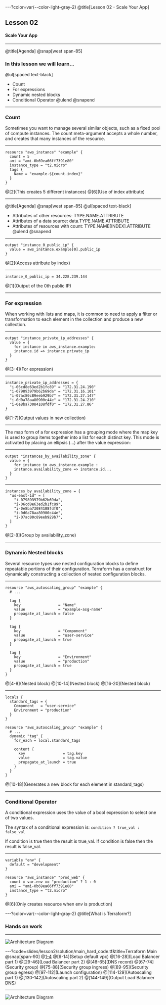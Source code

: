 ---?color=var(--color-light-gray-2)
@title[Lesson 02 - Scale Your App]

## Lesson 02 
#### Scale Your App

---
@title[Agenda]
@snap[west span-85]
### In this lesson we will learn...

@ul[spaced text-black]
- Count
- For expressions
- Dynamic nested blocks
- Conditional Operator
@ulend
@snapend

---
### Count
Sometimes you want to manage several similar objects, such as a fixed pool of compute instances. The count meta-argument accepts a whole number, and creates that many instances of the resource.

---
```
resource "aws_instance" "example" {
  count = 5
  ami = "ami-0b69ea66ff7391e80"
  instance_type = "t2.micro"
  tags {
    Name = "example-${count.index}"
  }
}
```
@[2](This creates 5 different instances)
@[6](Use of index attribute)

---
@title[Agenda]
@snap[west span-85]
@ul[spaced text-black]
- Attributes of other resources: TYPE.NAME.ATTRIBUTE
- Attributes of a data source: data.TYPE.NAME.ATTRIBUTE
- Attributes of resources with count: TYPE.NAME[INDEX].ATTRIBUTE
@ulend
@snapend

---
```
output "instance_0_public_ip" {
  value = aws_instance.example[0].public_ip
}
```
@[2](Access attribute by index)

---
```
instance_0_public_ip = 34.228.239.144
```
@[1](Output of the 0th public IP)

---
### For expression
When working with lists and maps, it is common to need to apply a filter or transformation to each element in the collection and produce a new collection.

---
```
output "instance_private_ip_addresses" {
  value = {
    for instance in aws_instance.example:
    instance.id => instance.private_ip
  }
}
```
@[3-4](For expression)

---
```
instance_private_ip_addresses = {
  "i-06cd8e63ed2b1fc89" = "172.31.24.190"
  "i-079893979b62b69da" = "172.31.16.101"
  "i-07ac80c89eeb929b7" = "172.31.27.147"
  "i-0d0a78aa80900c44e" = "172.31.24.210"
  "i-0e8ba73084108fdf0" = "172.31.27.86"
}
```
@[1-7](Output values in new collection)

---
The map form of a for expression has a grouping mode where the map key is used to group items together into a list for each distinct key. This mode is activated by placing an ellipsis (...) after the value expression:

---
```
output "instances_by_availability_zone" {
  value = {
    for instance in aws_instance.example :
    instance.availability_zone => instance.id...
  }
}
```

---
```
instances_by_availability_zone = {
  "us-east-1d" = [
    "i-079893979b62b69da",
    "i-06cd8e63ed2b1fc89",
    "i-0e8ba73084108fdf0",
    "i-0d0a78aa80900c44e",
    "i-07ac80c89eeb929b7",
  ]
}
```
@[2-8](Group by availability_zone)

---
### Dynamic Nested blocks
Several resource types use nested configuration blocks to define repeatable portions of their configuration. Terraform has a construct for dynamically constructing a collection of nested configuration blocks.

---
```
resource "aws_autoscaling_group" "example" {
  # ...

  tag {
    key                 = "Name"
    value               = "example-asg-name"
    propagate_at_launch = false
  }

  tag {
    key                 = "Component"
    value               = "user-service"
    propagate_at_launch = true
  }

  tag {
    key                 = "Environment"
    value               = "production"
    propagate_at_launch = true
  }
}
```
@[4-8](Nested block)
@[10-14](Nested block)
@[16-20](Nested block)

---
```
locals {
  standard_tags = {
    Component   = "user-service"
    Environment = "production"
  }
}

resource "aws_autoscaling_group" "example" {
  # ...
  dynamic "tag" {
    for_each = local.standard_tags

    content {
      key                 = tag.key
      value               = tag.value
      propagate_at_launch = true
    }
  }
}
```
@[10-18](Generates a new block for each element in standard_tags)

---
### Conditional Operator
A conditional expression uses the value of a bool expression to select one of two values.

The syntax of a conditional expression is: `condition ? true_val : false_val`

If condition is true then the result is true_val. If condition is false then the result is false_val.

---
```
variable "env" {
  default = "development"
}

resource "aws_instance" "prod_web" {
  count = var.env == "production" ? 1 : 0
  ami = "ami-0b69ea66ff7391e80"
  instance_type = "t2.micro"
}
```
@[6](Only creates resource when env is production)

---?color=var(--color-light-gray-2)
@title[What is Terraform?]
### Hands on work

---
![Architecture Diagram](slides/assets/img/lesson02-diagram.png)

---?code=slides/lesson2/solution/main_hard_code.tf&title=Terraform Main
@snap[span-90]
@[1-4](Provider)
@[6-14](Setup default vpc)
@[16-28](Load Balancer part 1)
@[29-46](Load Balancer part 2)
@[48-65](DNS record)
@[67-74](Security group)
@[75-88](Security group ingress)
@[89-95](Security group egress)
@[97-112](Launch configuration)
@[114-129](Autoscaling part 1)
@[130-142](Autoscaling part 2)
@[144-149](Output Load Balancer DNS)

---
![Architecture Diagram](slides/assets/img/lesson02-diagram.png)

